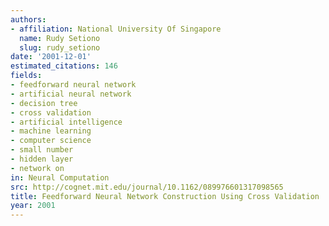 ```yaml
---
authors:
- affiliation: National University Of Singapore
  name: Rudy Setiono
  slug: rudy_setiono
date: '2001-12-01'
estimated_citations: 146
fields:
- feedforward neural network
- artificial neural network
- decision tree
- cross validation
- artificial intelligence
- machine learning
- computer science
- small number
- hidden layer
- network on
in: Neural Computation
src: http://cognet.mit.edu/journal/10.1162/089976601317098565
title: Feedforward Neural Network Construction Using Cross Validation
year: 2001
---
```

